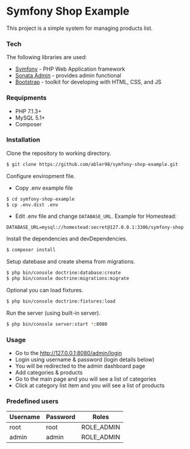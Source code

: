 # Symfony Shop Example

This project is a simple system for managing products list. 

### Tech

The following libraries are used:

* [Symfony](https://symfony.com/) - PHP Web Application framework
* [Sonata Admin](https://sonata-project.org/) - provides admin functional
* [Bootstrap](https://getbootstrap.com/) - toolkit for developing with HTML, CSS, and JS

### Requipments

- PHP 7.1.3+
- MySQL 5.1+
- Composer

### Installation

Clone the repository to working directory.

```sh
$ git clone https://github.com/abler98/symfony-shop-example.git
```

Configure enviropment file.

- Copy .env example file

```sh
$ cd symfony-shop-example
$ cp .env.dist .env
```

- Edit .env file and change `DATABASE_URL`. Example for Homestead:

```env
DATABASE_URL=mysql://homestead:secret@127.0.0.1:3306/symfony-shop
```

Install the dependencies and devDependencies.

```sh
$ composer install
```

Setup datebase and create shema from migrations.

```sh
$ php bin/console doctrine:database:create
$ php bin/console doctrine:migrations:migrate
```

Optional you can load fixtures.

```sh
$ php bin/console doctrine:fixtures:load
```

Run the server (using built-in server).

```sh
$ php bin/console server:start *:8080
```

### Usage

- Go to the http://127.0.0.1:8080/admin/login
- Login using username & password (login details below)
- You will be redirected to the admin dashboard page
- Add categories & products
- Go to the main page and you will see a list of categories
- Click at category list item and you will see a list of products

### Predefined users

Username | Password | Roles
--- | --- | ---
root | root | ROLE_ADMIN
admin | admin | ROLE_ADMIN

